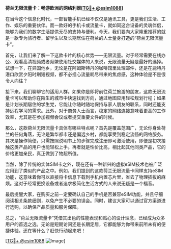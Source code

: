 **荷兰无限流量卡：畅游欧洲的网络利器[[TG💪+ @esim1088](https://t.me/s/esim1088)]**

在当今这个信息化时代，一部智能手机已经不仅仅是通讯工具，更是我们生活、工作、娱乐的重要伙伴。而一款好的手机卡或流量卡，就如同这台设备的灵魂伴侣，能够为我们的数字生活提供无尽的支持与便利。今天，我们要向大家隆重推荐的就是一款专为旅行者、留学生以及长期居住在荷兰的人士量身打造的“荷兰无限流量卡”。

首先，让我们来了解一下这款卡片的核心优势——无限流量。对于经常需要在线办公、观看高清视频或者频繁使用社交媒体的人来说，无限流量无疑是最好的选择。试想一下，在异国他乡，无论是在阿姆斯特丹的咖啡馆里处理邮件，还是在鹿特丹港口欣赏夕阳时刷短视频，都不必担心流量耗尽带来的焦虑感，这种体验是不是很令人向往？

接下来，我们聊聊它的适用人群。如果你是即将前往荷兰旅游的朋友，这款无限流量卡可以帮助你在陌生的城市中快速找到方向，通过地图应用轻松规划行程；如果是计划长期居住的学生党，它能让你随时随地保持与家人朋友的联系，同时还能支持远程学习的需求。此外，对于商务人士而言，稳定的网络连接意味着更高的工作效率，尤其是在参加视频会议或者提交重要文件的时候。

那么，这款荷兰无限流量卡具体有哪些特点呢？首先是覆盖范围广，无论你身处荷兰的任何角落，无论是繁华都市还是偏远乡村，都能享受到稳定流畅的网络服务。其次是操作简便，只需按照说明书上的步骤完成注册即可激活使用，即便是初次接触这类产品的用户也能轻松上手。再者就是性价比高，相比起其他同类产品，它的价格更加亲民，真正做到了物超所值。

当然，除了传统的实体SIM卡之外，现在还有一种新兴的虚拟eSIM技术也被广泛应用到了类似的产品之中。例如，我们提到的这款荷兰无限流量卡同样支持eSIM功能，这意味着你可以直接将卡信息下载到手机内置芯片里，省去了物理插拔的麻烦。这对于经常更换设备或者追求极简化生活方式的人来说无疑是一个福音。

最后提醒大家，在购买之前一定要确认自己的手机是否兼容eSIM功能，并且仔细阅读相关条款细则，以免产生不必要的误会。同时，建议大家可以通过官方渠道进行选购，以确保产品质量和服务保障。

总之，“荷兰无限流量卡”凭借其出色的性能表现和贴心的设计理念，已经成为众多用户的首选之选。无论是短期访问还是长期定居，它都能够为你带来前所未有的便捷体验。还在等什么？赶快行动起来吧！

[[TG💪+ @esim1088](https://t.me/s/esim1088) ![Image](https://i.postimg.cc/4NQfJmqS/Snipaste-2025-05-13-00-14-12.png)]